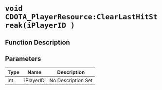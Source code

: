 # `void CDOTA_PlayerResource:ClearLastHitStreak(iPlayerID )`
## Function Description

## Parameters
Type|Name|Description
--|--|--
int|iPlayerID|No Description Set
